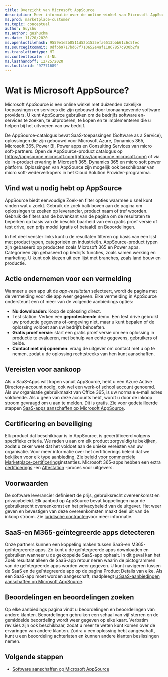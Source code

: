 ```yaml
---
title: Overzicht van Microsoft AppSource
description: Meer informatie over de online winkel van Microsoft AppSource en hoe u software en oplossingen kunt vinden en uitgebreid.
ms.prod: marketplace-customer
ms.topic: conceptual
author: Guyshu
ms.author: gushuchm
ms.date: 11/20/2020
ms.openlocfilehash: 9559e1e2b0511d52b1535efa6513bbb61c6c5fec
ms.sourcegitcommit: 0dfbb9717bd67f710652e4af11867857c930b2fa
ms.translationtype: MT
ms.contentlocale: nl-NL
ms.lasthandoff: 12/25/2020
ms.locfileid: "97771689"
---
```

# <a name="what-is-microsoft-appsource"></a>Wat is Microsoft AppSource?

Microsoft AppSource is een online winkel met duizenden zakelijke toepassingen en services die zijn gebouwd door toonaangevende software providers. U kunt AppSource gebruiken om de bedrijfs software en-services te zoeken, te uitproberen, te kopen en te implementeren die u helpen bij het uitvoeren van uw bedrijf.

De AppSource-catalogus bevat SaaS-toepassingen (Software as a Service), oplossingen die zijn gebouwd voor Microsoft Azure, Dynamics 365, Microsoft 365, Power BI, Power apps en Consulting Services van micro soft-partners. Open de AppSource-product catalogus op [https://appsource.microsoft.com](https://appsource.microsoft.com) of via de in-product ervaring in Microsoft 365, Dynamics 365 en micro soft power platform. Oplossingen van AppSource zijn mogelijk ook beschikbaar van micro soft-wederverkopers in het Cloud Solution Provider-programma.

## <a name="find-what-you-need-on-appsource"></a>Vind wat u nodig hebt op AppSource

AppSource biedt eenvoudige Zoek-en filter opties waarmee u snel kunt vinden wat u zoekt. Gebruik de zoek balk boven aan de pagina om oplossingen te zoeken op leverancier, product naam of tref woorden. Gebruik de filters aan de bovenkant van de pagina om de resultaten te beperken op basis van de beschik baarheid van een gratis proef versie of test drive, een prijs model (gratis of betaald) en Beoordelingen.

In het deel venster links kunt u de resultaten filteren op basis van een lijst met product typen, categorieën en industrieën. AppSource-product typen zijn gebaseerd op producten zoals Microsoft 365 en Power apps. Categorieën zijn gebaseerd op bedrijfs functies, zoals samen werking en marketing. U kunt ook kiezen uit een lijst met branches, zoals land bouw en productie.

## <a name="take-action-on-a-listing"></a>Actie ondernemen voor een vermelding

Wanneer u een app uit de _app-resultaten_ selecteert, wordt de pagina met de vermelding voor die app weer gegeven. Elke vermelding in AppSource ondersteunt een of meer van de volgende aanbiedings opties:

- **Nu downloaden**: Koop de oplossing direct.
- Test station: Verken een **geprotesteerde** demo. Een test drive gebruikt uw productie gegevens of-omgeving niet, maar u kunt bepalen of de oplossing voldoet aan uw bedrijfs behoeften.
- **Gratis proef versie**: start een gratis proef versie om een oplossing in productie te evalueren, met behulp van echte gegevens, gebruikers of beide.
- **Contact met mij opnemen**: vraag de uitgever om contact met u op te nemen, zodat u de oplossing rechtstreeks van hen kunt aanschaffen.

## <a name="purchasing-requirements"></a>Vereisten voor aankoop

Als u SaaS-Apps wilt kopen vanuit AppSource, hebt u een Azure Active Directory-account nodig, ook wel een werk-of school account genoemd. Als uw organisatie gebruikmaakt van Office 365, is uw normale e-mail adres voldoende. Als u geen van deze accounts hebt, wordt u door de inkoop stroom gevraagd om u aan te melden. Dit is gratis. Zie voor gedetailleerde stappen [SaaS-apps aanschaffen op Microsoft AppSource](purchase-software-appsource.md).

## <a name="certification-and-security"></a>Certificering en beveiliging

Elk product dat beschikbaar is in AppSource, is gecertificeerd volgens specifieke criteria. We raden u aan om elk product zorgvuldig te bekijken, zodat u zeker weet dat het voldoet aan de unieke vereisten van uw organisatie. Voor meer informatie over het certificerings beleid dat we bekijken voor elk type aanbieding, Zie [beleid voor commerciële Marketplace-certificerings](/legal/marketplace/certification-policies)instanties. Microsoft 365-apps hebben een extra [certificerings](/microsoft-365-app-certification/docs/enterprise-app-certification-guide) -en [Attestation](/microsoft-365-app-certification/docs/enterprise-app-attestation-guide) -proces voor uitgevers.

## <a name="terms-and-conditions"></a>Voorwaarden

De software leverancier definieert de prijs, gebruiksrecht overeenkomst en privacybeleid. Elk aanbod op AppSource bevat koppelingen naar de gebruiksrecht overeenkomst en het privacybeleid van de uitgever. Het weer geven en bevestigen van deze overeenkomsten maakt deel uit van de inkoop stroom. Zie [juridische contracten](legal-contracts.md)voor meer informatie.

## <a name="discover-saas-and-m365-integrated-apps"></a>SaaS-en M365-geïntegreerde apps detecteren

Onze partners kunnen een koppeling maken tussen SaaS-en M365-geïntegreerde apps. Zo kunt u de geïntegreerde apps downloaden en gebruiken wanneer u de gekoppelde SaaS-app ophaalt. In dit geval kan het Zoek resultaat alleen de SaaS-app retour neren waarin de pictogrammen van de geïntegreerde apps worden weer gegeven. U kunt navigeren tussen de SaaS en de geïntegreerde app op de pagina Product Details van elke. Als een SaaS-app moet worden aangeschaft, raadpleegt [u SaaS-aanbiedingen aanschaffen op Microsoft AppSource](purchase-software-appsource.md).

## <a name="find-ratings-and-reviews"></a>Beoordelingen en beoordelingen zoeken

Op elke aanbiedings pagina vindt u beoordelingen en beoordelingen van andere klanten. Beoordelingen gebruiken een schaal van vijf sterren en de gemiddelde beoordeling wordt weer gegeven op elke kaart. Verbatim revisies zijn ook beschikbaar, zodat u meer te weten kunt komen over de ervaringen van andere klanten. Zodra u een oplossing hebt aangeschaft, kunt u een beoordeling achterlaten en kunnen andere klanten beslissingen nemen.

## <a name="next-steps"></a>Volgende stappen

- [Software aanschaffen op Microsoft AppSource](purchase-software-appsource.md)
